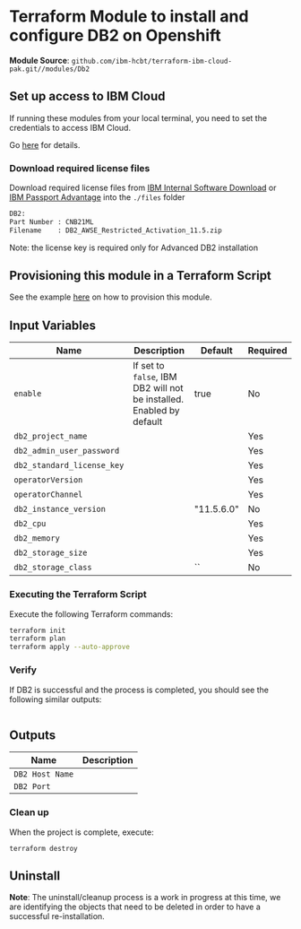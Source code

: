 
# Terraform Module to install and configure DB2 on Openshift

**Module Source**: `github.com/ibm-hcbt/terraform-ibm-cloud-pak.git//modules/Db2`

## Set up access to IBM Cloud

If running these modules from your local terminal, you need to set the credentials to access IBM Cloud.

Go [here](../../CREDENTIALS.md) for details.

### Download required license files

Download required license files from [IBM Internal Software Download](https://w3-03.ibm.com/software/xl/download/ticket.wss) or [IBM Passport Advantage](https://www.ibm.com/software/passportadvantage/) into the  `./files` folder
```bash
DB2:
Part Number : CNB21ML
Filename    : DB2_AWSE_Restricted_Activation_11.5.zip
```
Note: the license key is required only for Advanced DB2 installation



## Provisioning this module in a Terraform Script

See the example [here](../../examples/Db2) on how to provision this module.

## Input Variables

| Name                       | Description                                                            | Default  | Required |
| ---------------------------|------------------------------------------------------------------------|----------|----------|
| `enable`                   | If set to `false`, IBM DB2 will not be installed. Enabled by default   |   true   |   No     |
| `db2_project_name`         |                                                                        |          |   Yes    |
| `db2_admin_user_password`  |                                                                        |          |   Yes    |
| `db2_standard_license_key` |                                                                        |          |   Yes    |
| `operatorVersion`          |                                                                        |          |   Yes    |
| `operatorChannel`          |                                                                        |          |   Yes    |
| `db2_instance_version`     |                                                                        |"11.5.6.0"|   No     |
| `db2_cpu`                  |                                                                        |          |   Yes    |
| `db2_memory`               |                                                                        |          |   Yes    |
| `db2_storage_size`         |                                                                        |          |   Yes    |
| `db2_storage_class`        |                                                                        | ``       |   No     |


### Executing the Terraform Script

Execute the following Terraform commands:

```bash
terraform init
terraform plan
terraform apply --auto-approve
```

### Verify

If DB2 is successful and the process is completed, you should see the following similar outputs:
```
```

## Outputs

| Name                 | Description                                                                                 |
| -------------------- |---------------------------------------------------------------------------------------------|
| `DB2 Host Name`      |                                                                                             |
| `DB2 Port`           |                                                                                             |



### Clean up

When the project is complete, execute: 
```
terraform destroy
```


## Uninstall

**Note**: The uninstall/cleanup process is a work in progress at this time, we are identifying the objects that need to be deleted in order to have a successful re-installation.
